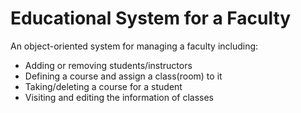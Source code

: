 # Educational System for a Faculty
An object-oriented system for managing a faculty including:
* Adding or removing students/instructors
* Defining a course and assign a class(room) to it
* Taking/deleting a course for a student
* Visiting and editing the information of classes
